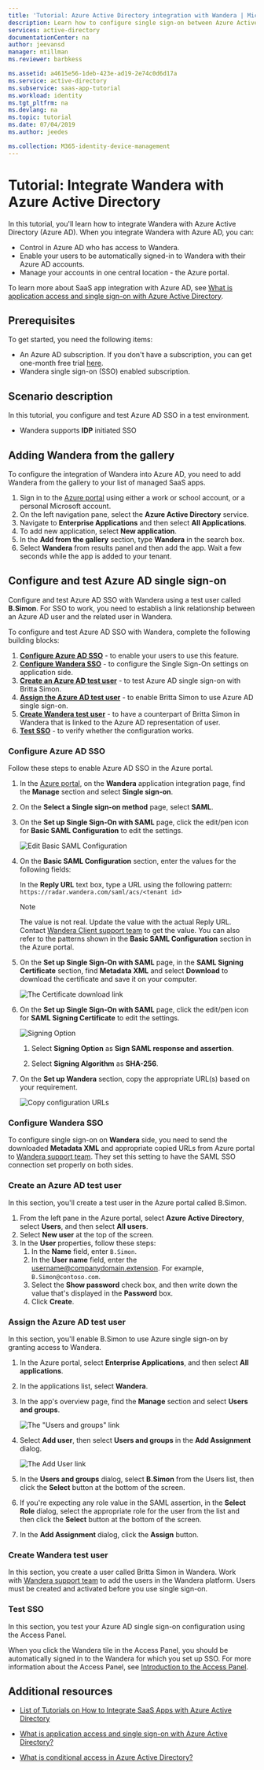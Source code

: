```yaml
---
title: 'Tutorial: Azure Active Directory integration with Wandera | Microsoft Docs'
description: Learn how to configure single sign-on between Azure Active Directory and Wandera.
services: active-directory
documentationCenter: na
author: jeevansd
manager: mtillman
ms.reviewer: barbkess

ms.assetid: a4615e56-1deb-423e-ad19-2e74c0d6d17a
ms.service: active-directory
ms.subservice: saas-app-tutorial
ms.workload: identity
ms.tgt_pltfrm: na
ms.devlang: na
ms.topic: tutorial
ms.date: 07/04/2019
ms.author: jeedes

ms.collection: M365-identity-device-management
---
```


# Tutorial: Integrate Wandera with Azure Active Directory

In this tutorial, you'll learn how to integrate Wandera with Azure Active Directory (Azure AD). When you integrate Wandera with Azure AD, you can:

* Control in Azure AD who has access to Wandera.
* Enable your users to be automatically signed-in to Wandera with their Azure AD accounts.
* Manage your accounts in one central location - the Azure portal.

To learn more about SaaS app integration with Azure AD, see [What is application access and single sign-on with Azure Active Directory](https://docs.microsoft.com/azure/active-directory/active-directory-appssoaccess-whatis).

## Prerequisites

To get started, you need the following items:

* An Azure AD subscription. If you don't have a subscription, you can get one-month free trial [here](https://azure.microsoft.com/pricing/free-trial/).
* Wandera single sign-on (SSO) enabled subscription.

## Scenario description

In this tutorial, you configure and test Azure AD SSO in a test environment.

* Wandera supports **IDP** initiated SSO

## Adding Wandera from the gallery

To configure the integration of Wandera into Azure AD, you need to add Wandera from the gallery to your list of managed SaaS apps.

1. Sign in to the [Azure portal](https://portal.azure.com) using either a work or school account, or a personal Microsoft account.
1. On the left navigation pane, select the **Azure Active Directory** service.
1. Navigate to **Enterprise Applications** and then select **All Applications**.
1. To add new application, select **New application**.
1. In the **Add from the gallery** section, type **Wandera** in the search box.
1. Select **Wandera** from results panel and then add the app. Wait a few seconds while the app is added to your tenant.


## Configure and test Azure AD single sign-on

Configure and test Azure AD SSO with Wandera using a test user called **B.Simon**. For SSO to work, you need to establish a link relationship between an Azure AD user and the related user in Wandera.

To configure and test Azure AD SSO with Wandera, complete the following building blocks:

1. **[Configure Azure AD SSO](#configure-azure-ad-sso)** - to enable your users to use this feature.
2. **[Configure Wandera SSO](#configure-wandera-sso)** - to configure the Single Sign-On settings on application side.
3. **[Create an Azure AD test user](#create-an-azure-ad-test-user)** - to test Azure AD single sign-on with Britta Simon.
4. **[Assign the Azure AD test user](#assign-the-azure-ad-test-user)** - to enable Britta Simon to use Azure AD single sign-on.
5. **[Create Wandera test user](#create-wandera-test-user)** - to have a counterpart of Britta Simon in Wandera that is linked to the Azure AD representation of user.
6. **[Test SSO](#test-sso)** - to verify whether the configuration works.

### Configure Azure AD SSO

Follow these steps to enable Azure AD SSO in the Azure portal.

1. In the [Azure portal](https://portal.azure.com/), on the **Wandera** application integration page, find the **Manage** section and select **Single sign-on**.
1. On the **Select a Single sign-on method** page, select **SAML**.
1. On the **Set up Single Sign-On with SAML** page, click the edit/pen icon for **Basic SAML Configuration** to edit the settings.

   ![Edit Basic SAML Configuration](common/edit-urls.png)

1. On the **Basic SAML Configuration** section, enter the values for the following fields:

    In the **Reply URL** text box, type a URL using the following pattern:
    `https://radar.wandera.com/saml/acs/<tenant id>`

	> [!NOTE]
	> The value is not real. Update the value with the actual Reply URL. Contact [Wandera Client support team](https://www.wandera.com/about-wandera/contact/#supportsection) to get the value. You can also refer to the patterns shown in the **Basic SAML Configuration** section in the Azure portal.

1. On the **Set up Single Sign-On with SAML** page, in the **SAML Signing Certificate** section,  find **Metadata XML** and select **Download** to download the certificate and save it on your computer.

	![The Certificate download link](common/metadataxml.png)

1. On the **Set up Single Sign-On with SAML** page, click the edit/pen icon for **SAML Signing Certificate** to edit the settings.

	![Signing Option](common/signing-option.png)

	1. Select **Signing Option** as **Sign SAML response and assertion**.

	1. Select **Signing Algorithm** as **SHA-256**.

1. On the **Set up Wandera** section, copy the appropriate URL(s) based on your requirement.

	![Copy configuration URLs](common/copy-configuration-urls.png)

### Configure Wandera SSO

To configure single sign-on on **Wandera** side, you need to send the downloaded **Metadata XML** and appropriate copied URLs from Azure portal to [Wandera support team](https://www.wandera.com/about-wandera/contact/#supportsection). They set this setting to have the SAML SSO connection set properly on both sides.

### Create an Azure AD test user

In this section, you'll create a test user in the Azure portal called B.Simon.

1. From the left pane in the Azure portal, select **Azure Active Directory**, select **Users**, and then select **All users**.
1. Select **New user** at the top of the screen.
1. In the **User** properties, follow these steps:
   1. In the **Name** field, enter `B.Simon`.  
   1. In the **User name** field, enter the username@companydomain.extension. For example, `B.Simon@contoso.com`.
   1. Select the **Show password** check box, and then write down the value that's displayed in the **Password** box.
   1. Click **Create**.

### Assign the Azure AD test user

In this section, you'll enable B.Simon to use Azure single sign-on by granting access to Wandera.

1. In the Azure portal, select **Enterprise Applications**, and then select **All applications**.
1. In the applications list, select **Wandera**.
1. In the app's overview page, find the **Manage** section and select **Users and groups**.

   ![The "Users and groups" link](common/users-groups-blade.png)

1. Select **Add user**, then select **Users and groups** in the **Add Assignment** dialog.

	![The Add User link](common/add-assign-user.png)

1. In the **Users and groups** dialog, select **B.Simon** from the Users list, then click the **Select** button at the bottom of the screen.
1. If you're expecting any role value in the SAML assertion, in the **Select Role** dialog, select the appropriate role for the user from the list and then click the **Select** button at the bottom of the screen.
1. In the **Add Assignment** dialog, click the **Assign** button.

### Create Wandera test user

In this section, you create a user called Britta Simon in Wandera. Work with [Wandera support team](https://www.wandera.com/about-wandera/contact/#supportsection) to add the users in the Wandera platform. Users must be created and activated before you use single sign-on.

### Test SSO

In this section, you test your Azure AD single sign-on configuration using the Access Panel.

When you click the Wandera tile in the Access Panel, you should be automatically signed in to the Wandera for which you set up SSO. For more information about the Access Panel, see [Introduction to the Access Panel](https://docs.microsoft.com/azure/active-directory/active-directory-saas-access-panel-introduction).

## Additional resources

- [ List of Tutorials on How to Integrate SaaS Apps with Azure Active Directory ](https://docs.microsoft.com/azure/active-directory/active-directory-saas-tutorial-list)

- [What is application access and single sign-on with Azure Active Directory? ](https://docs.microsoft.com/azure/active-directory/active-directory-appssoaccess-whatis)

- [What is conditional access in Azure Active Directory?](https://docs.microsoft.com/azure/active-directory/conditional-access/overview)

